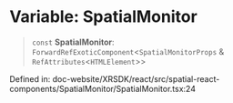 # Variable: SpatialMonitor

> `const` **SpatialMonitor**: `ForwardRefExoticComponent`\<`SpatialMonitorProps` & `RefAttributes`\<`HTMLElement`\>\>

Defined in: doc-website/XRSDK/react/src/spatial-react-components/SpatialMonitor/SpatialMonitor.tsx:24
